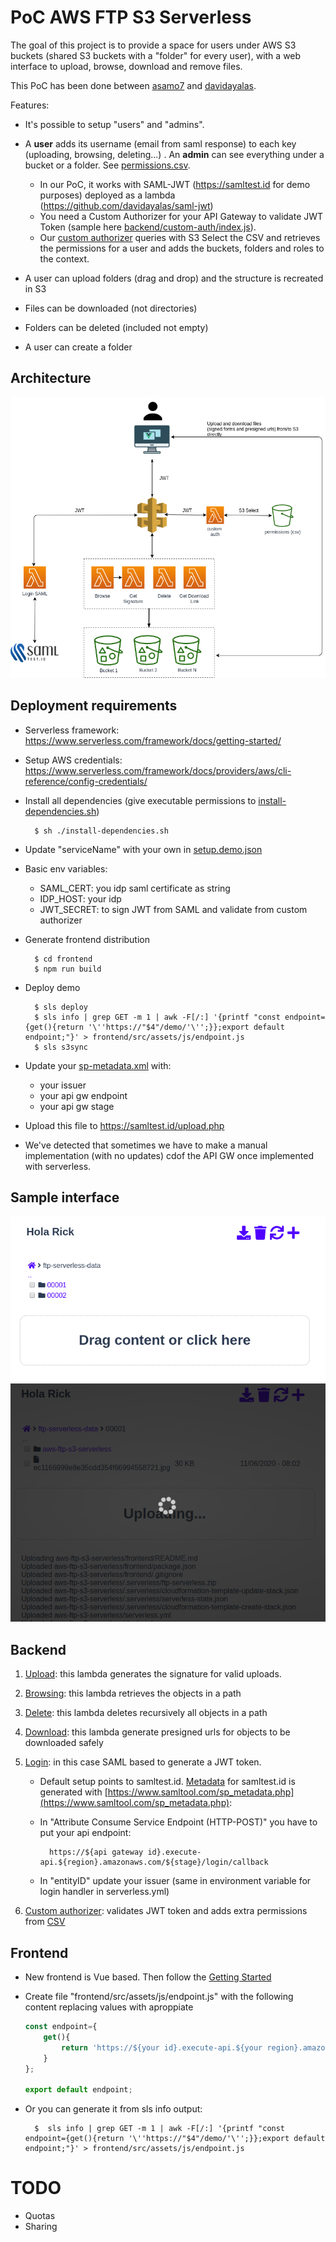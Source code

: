 # PoC AWS FTP S3 Serverless

The goal of this project is to provide a space for users under AWS S3 buckets (shared S3 buckets with a "folder" for every user), with a web interface to upload, browse, download and remove files.

This PoC has been done between [asamo7](https://github.com/asamo7) and [davidayalas](https://github.com/davidayalas).

Features:

* It's possible to setup "users" and "admins". 

* A **user** adds its username (email from saml response) to each key (uploading, browsing, deleting...) . An **admin** can see everything under a bucket or a folder. See [permissions.csv](data/permissions.csv).
    - In our PoC, it works with SAML-JWT (https://samltest.id for demo purposes) deployed as a lambda (https://github.com/davidayalas/saml-jwt)
    - You need a Custom Authorizer for your API Gateway to validate JWT Token (sample here [backend/custom-auth/index.js](backend/custom-auth/index.js)). 
    - Our [custom authorizer](backend/custom-auth/index.js) queries with S3 Select the CSV and retrieves the permissions for a user and adds the buckets, folders and roles to the context. 

* A user can upload folders (drag and drop) and the structure is recreated in S3

* Files can be downloaded (not directories)

* Folders can be deleted (included not empty)

* A user can create a folder

## Architecture

![architecture](docs/architecture.png)


## Deployment requirements

* Serverless framework: https://www.serverless.com/framework/docs/getting-started/
* Setup AWS credentials: https://www.serverless.com/framework/docs/providers/aws/cli-reference/config-credentials/
* Install all dependencies (give executable permissions to [install-dependencies.sh](install-dependencies.sh))

        $ sh ./install-dependencies.sh

* Update "serviceName" with your own in [setup.demo.json](https://github.com/davidayalas/aws-ftp-s3-serverless/blob/master/setup.demo.json#L2)

* Basic env variables:

    - SAML_CERT: you idp saml certificate as string
    - IDP_HOST: your idp
    - JWT_SECRET: to sign JWT from SAML and validate from custom authorizer

* Generate frontend distribution

        $ cd frontend
        $ npm run build

* Deploy demo

        $ sls deploy
        $ sls info | grep GET -m 1 | awk -F[/:] '{printf "const endpoint={get(){return '\''https://"$4"/demo/'\'';}};export default endpoint;"}' > frontend/src/assets/js/endpoint.js
        $ sls s3sync

* Update your [sp-metadata.xml](docs/sp-metadata.xml) with:
    * your issuer
    * your api gw endpoint
    * your api gw stage

* Upload this file to https://samltest.id/upload.php

* We've detected that sometimes we have to make a manual implementation (with no updates) cdof the API GW once implemented with serverless. 

## Sample interface

![screen](docs/screen-1.png)
![screen while uploading](docs/screen-2.png)

## Backend

1. [Upload](backend/form-signing-sts/index.js): this lambda generates the signature for valid uploads. 

1. [Browsing](backend/browsing/index.js): this lambda retrieves the objects in a path

1. [Delete](backend/delete-keys/index.js): this lambda deletes recursively all objects in a path

1. [Download](backend/get-presigned-urls/index.js): this lambda generate presigned urls for objects to be downloaded safely

1. [Login](backend/login/app.js): in this case SAML based to generate a JWT token.

    - Default setup points to samltest.id. [Metadata](/docs/sp-metadata.xml) for samltest.id is generated with [https://www.samltool.com/sp_metadata.php](https://www.samltool.com/sp_metadata.php):
    - In "Attribute Consume Service Endpoint (HTTP-POST)" you have to put your api endpoint:

            https://${api gateway id}.execute-api.${region}.amazonaws.com/${stage}/login/callback

    - In "entityID" update your issuer (same in environment variable for login handler in serverless.yml)

1. [Custom authorizer](backend/custom-auth/index.js): validates JWT token and adds extra permissions from [CSV](data/permissions.csv)

## Frontend

* New frontend is Vue based. Then follow the [Getting Started](https://v1.vuejs.org/guide/installation.html)

* Create file "frontend/src/assets/js/endpoint.js" with the following content replacing values with aproppiate

    ```javascript
    const endpoint={
        get(){
            return 'https://${your id}.execute-api.${your region}.amazonaws.com/${your stage}/';
        }
    };
        
    export default endpoint;
    ```

* Or you can generate it from sls info output:

        $  sls info | grep GET -m 1 | awk -F[/:] '{printf "const endpoint={get(){return '\''https://"$4"/demo/'\'';}};export default endpoint;"}' > frontend/src/assets/js/endpoint.js

# TODO

* Quotas
* Sharing

